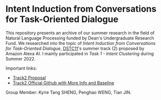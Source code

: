# Intent Induction from Conversations for Task-Oriented Dialogue

This repository presents an archive of our summer research in the field of Natural Language Processing funded by Dean's Undergraduate Research Fund. We researched into the topic of *Intent Induction from Conversations for Task-Oriented Dialogue*, [DSTC11](https://dstc11.dstc.community/home)'s summer track (2) proposed by Amazon Alexa AI. I mainly participated in *Task 1 - Intent Clustering* during Summer 2022.

Important links:
- [Track2 Proposal](https://drive.google.com/file/d/1itlby2Ypq3sRVtOY1alr3ygjPZZdB2TT/view)
- [Track2 Official Github with More Info and Baseline](https://github.com/amazon-science/dstc11-track2-intent-induction)

Group Member: Kyrie Tang SHENG, Penghao WENG, Tian JIN.
